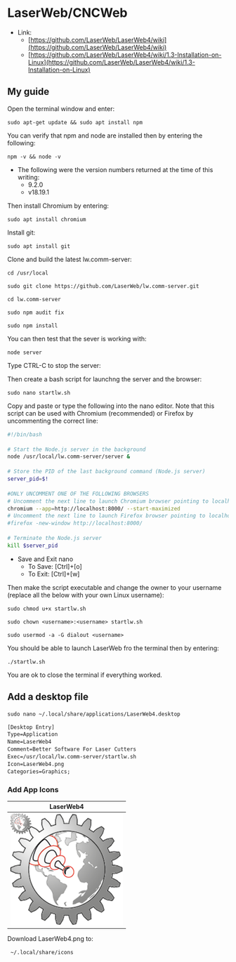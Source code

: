 # LaserWeb/CNCWeb

* Link:
  * [https://github.com/LaserWeb/LaserWeb4/wiki](https://github.com/LaserWeb/LaserWeb4/wiki)
  * [https://github.com/LaserWeb/LaserWeb4/wiki/1.3-Installation-on-Linux](https://github.com/LaserWeb/LaserWeb4/wiki/1.3-Installation-on-Linux)

## My guide

Open the terminal window and enter:

```code
sudo apt-get update && sudo apt install npm
```

You can verify that npm and node are installed then by entering the following:

```code
npm -v && node -v 
```

* The following were the version numbers returned at the time of this writing:
  * 9.2.0
  * v18.19.1

Then install Chromium by entering:

```code
sudo apt install chromium
```

Install git:

```code
sudo apt install git
```

Clone and build the latest lw.comm-server:

```code
cd /usr/local
```

```code
sudo git clone https://github.com/LaserWeb/lw.comm-server.git
```

```code
cd lw.comm-server
```

```code
sudo npm audit fix
```

```code
sudo npm install 
```

You can then test that the sever is working with:

```code
node server
```

Type CTRL-C to stop the server:

Then create a bash script for launchng the server and the browser:

```code
sudo nano startlw.sh
```

Copy and paste or type the following into the nano editor. Note that this script can be used with Chromium (recommended) or Firefox by uncommenting the correct line:

```bash
#!/bin/bash

# Start the Node.js server in the background
node /usr/local/lw.comm-server/server &

# Store the PID of the last background command (Node.js server)
server_pid=$!

#ONLY UNCOMMENT ONE OF THE FOLLOWING BROWSERS
# Uncomment the next line to launch Chromium browser pointing to localhost:8000
chromium --app=http://localhost:8000/ --start-maximized
# Uncomment the next line to launch Firefox browser pointing to localhost:8000
#firefox -new-window http://localhost:8000/

# Terminate the Node.js server
kill $server_pid
```

* Save and Exit nano
  * To Save: [Ctrl]+[o]
  * To Exit: [Ctrl]+[w]

Then make the script executable and change the owner to your username (replace all the <username> below with your own Linux username):

```code
sudo chmod u+x startlw.sh 
```

```code
sudo chown <username>:<username> startlw.sh 
```

```code
sudo usermod -a -G dialout <username>
```

You should be able to launch LaserWeb fro the terminal then by entering:

```code
./startlw.sh
```

You are ok to close the terminal if everything worked.

## Add a desktop file

```code
sudo nano ~/.local/share/applications/LaserWeb4.desktop
```

```txt
[Desktop Entry]
Type=Application
Name=LaserWeb4 
Comment=Better Software For Laser Cutters
Exec=/usr/local/lw.comm-server/startlw.sh
Icon=LaserWeb4.png
Categories=Graphics;
```

### Add App Icons

|LaserWeb4|
|:---:|
|![LaserWeb4](./Images/LaserWeb4.png)|

Download LaserWeb4.png to:

```txt
 ~/.local/share/icons
```
